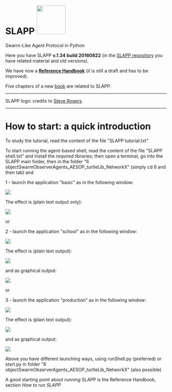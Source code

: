 SLAPP <img src="./-pictures/slapp-logo.png" height="90" />
=====



Swarm-Like Agent Protocol in Python

Here you have SLAPP **v.1.34 build 20160822** (in the [SLAPP repository](http://terna.to.it/slapp_dep/) you have related material and old versions).

We have now a [**Reference Handbook**](https://github.com/terna/SLAPP/blob/v.1.34/SLAPP_Reference_Handbook.pdf) (it is still a draft and has to be improved).

Five chapters of a new [book](http://www.palgrave.com/page/detail/agentbased-models-of-the-economy-/?K=9781137339805) are related to SLAPP.

---
SLAPP logo: credits to [Steve Rogers](https://www.linkedin.com/in/shrogers).

---

How to start: a quick introduction
====
To study the tutorial, read the content of the file "SLAPP tutorial.txt"

To start running the agent-based shell, read the content of the file "SLAPP shell.txt" and install the required libraries; then open a terminal, go into the SLAPP main folder, then in the folder "6 objectSwarmObserverAgents_AESOP_turtleLib_NetworkX" (simply cd 6 and then tab) and

1 - launch the application "basic" as in the following window:

<img src="./-pictures/t1.png" />

The effect is (plain text output only):

<img src="./-pictures/t2.png" />

or

2 - launch the application "school" as in the following window:

<img src="./-pictures/t3.png" />

The effect is (plain text output):

<img src="./-pictures/t4.png" />

and as graphical output:

<img src="./-pictures/t5.png" />

or

3 - launch the application "production" as in the following window:

<img src="./-pictures/t6.png" />

The effect is (plain text output):

<img src="./-pictures/t7.png" />

and as graphical output:

<img src="./-pictures/t8.png" />

Above you have different launching ways, using runShell.py (preferred) or
start.py in folder "6 objectSwarmObserverAgents_AESOP_turtleLib_NetworkX"
(also possible)

A good starting point about *running* SLAPP is the Reference Handbook,
section *How to run SLAPP*
